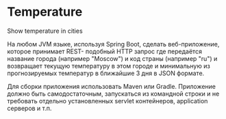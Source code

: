# Temperature
Show temperature in cities

  На любом JVM языке, используя Spring Boot, сделать веб-приложение, 
  которое принимает REST- подобный HTTP запрос где передаётся название города (например "Moscow") 
  и код страны (например "ru") и возвращает текущую температуру в этом городе 
  и минимальную из прогнозируемых температур в ближайшие 3 дня в JSON формате.

  Для сборки приложения использовать Maven или Gradle. 
  Приложение должно быть самодостаточным, запускаться из командной строки 
  и не требовать отдельно установленных servlet контейнеров, application серверов и т.п.
